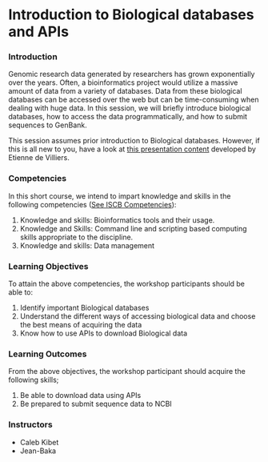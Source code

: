 # Introduction to Biological databases and APIs

### Introduction
Genomic research data generated by researchers has grown exponentially over the years. Often, a bioinformatics project would utilize a massive amount of data from a variety of databases. Data from these biological databases can be accessed over the web but can be time-consuming when dealing with huge data. In this session, we will briefly introduce biological databases, how to access the data programmatically, and how to submit sequences to GenBank. 

This session assumes prior introduction to Biological databases. However, if this is all new to you, have a look at [this presentation content](http://hpc.ilri.cgiar.org/beca/training/SudanBFX2014/course/IntroToDatabases.pdf) developed by Etienne de Villiers. 

### Competencies
In this short course, we intend to impart knowledge and skills in the following competencies ([See ISCB Competencies](https://journals.plos.org/ploscompbiol/article?id=10.1371/journal.pcbi.1005772)):
1. Knowledge and skills: Bioinformatics tools and their usage.
2. Knowledge and Skills: Command line and scripting based computing skills appropriate to the discipline.
3. Knowledge and skills: Data management

### Learning Objectives
To attain the above competencies, the workshop participants should be able to:
1. Identify important Biological databases
2. Understand the different ways of accessing biological data and choose the best means of acquiring the data
3. Know how to use APIs to download Biological data


### Learning Outcomes
From the above objectives, the workshop participant should acquire the following skills;
1. Be able to download data using APIs
2. Be prepared to submit sequence data to NCBI

### Instructors
- Caleb Kibet
- Jean-Baka

